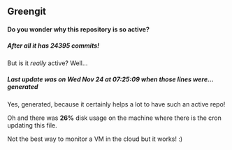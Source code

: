 ## Greengit

#### Do you wonder why this repository is so active?

##### After all it has 24395 commits!

But is it *really* active? Well...

##### Last update was on Wed Nov 24 at 07:25:09 when those lines were... generated

Yes, generated, because it certainly helps a lot to have such an active repo!

Oh and there was **26%** disk usage on the machine
where there is the cron updating this file.

Not the best way to monitor a VM in the cloud but it works! :)
